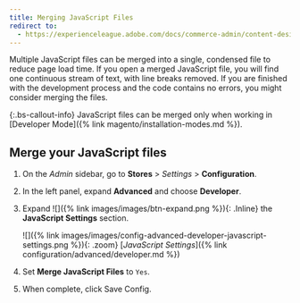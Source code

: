```yaml
---
title: Merging JavaScript Files
redirect to:
  - https://experienceleague.adobe.com/docs/commerce-admin/content-design/design/themes/theme-assets.html#merge-javascript-files
---
```


Multiple JavaScript files can be merged into a single, condensed file to reduce page load time. If you open a merged JavaScript file, you will find one continuous stream of text, with line breaks removed. If you are finished with the development process and the code contains no errors, you might consider merging the files.

{:.bs-callout-info}
JavaScript files can be merged only when working in [Developer Mode]({% link magento/installation-modes.md %}).

## Merge your JavaScript files

1. On the _Admin_ sidebar, go to **Stores** > _Settings_ > **Configuration**.

1. In the left panel, expand **Advanced** and choose **Developer**.

1. Expand ![]({% link images/images/btn-expand.png %}){: .Inline} the **JavaScript Settings** section.

   ![]({% link images/images/config-advanced-developer-javascript-settings.png %}){: .zoom}
   [*JavaScript Settings*]({% link configuration/advanced/developer.md %})

1. Set **Merge JavaScript Files** to `Yes`.

1. When complete, click <span class="btn">Save Config</span>.
